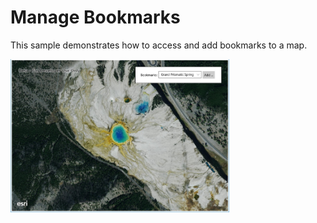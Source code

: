 # Manage Bookmarks

This sample demonstrates how to access and add bookmarks to a map.

<img src="ManageBookmarks.jpg" width="350"/>



